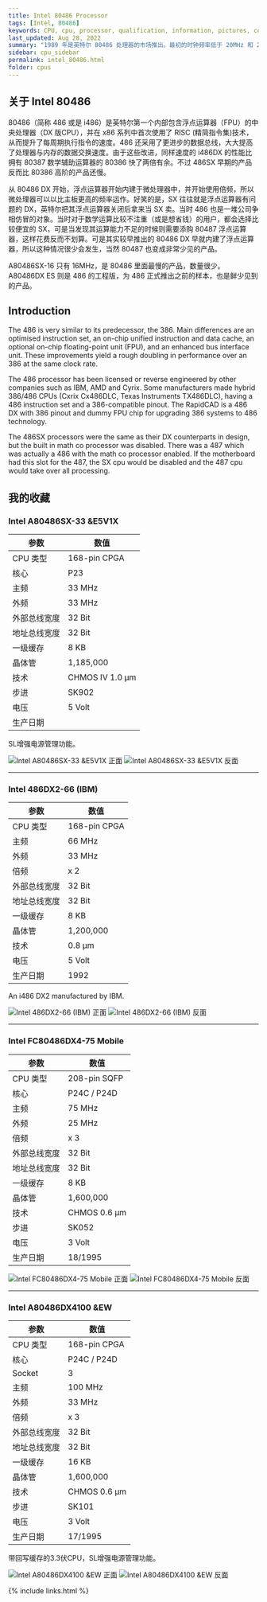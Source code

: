 ```yaml
---
title: Intel 80486 Processor
tags: [Intel, 80486]
keywords: CPU, cpu, processor, qualification, information, pictures, core, frequency, chip packaging, packaging, cpu info, x86, collection, amd, cyrix, harris, ibm, idt, iit, intel, motorola, nec, sgs, sgs-thomson, siemens, ST, signetics, mhs, ti, texas instruments, ulsi, umc, weitek, zilog, 808x, 8085, 8088, 8086, 80188, 80186, 80286, 286, 80386, 386, i386, Am386, 386sx, 386dx, 486, i486, 586, 486sx, 486dx, overdrive, 487, pentium, 586, 5x86, 386dlc, 386slc, 486dx2, mmx, ppro, pentium-pro, pro, athlon, duron, z80, dirk oppelt, dirk, oppelt, engineering, sample, samples
last_updated: Aug 28, 2022
summary: "1989 年是英特尔 80486 处理器的市场推出。最初的时钟频率低于 20MHz 和 25MHz，比最快的 386DX 慢，它带来了未来时钟速度所需的微架构。 486 最重要的创新是 CPU 集成了 Level1 缓存，最初大小为 8 KB。此高速缓存使特定的重复指令能够直接在 CPU 中缓冲。从那时起，主板上明显较慢的 RAM 不再需要访问缓存中存储的命令。第二个重要的创新是集成在 DX版CPU 中的协处理器，以加速特殊的数学计算和复杂的图形表示。"
sidebar: cpu_sidebar
permalink: intel_80486.html
folder: cpus
---
```


## 关于 Intel 80486

80486（简称 486 或是 i486）是英特尔第一个内部包含浮点运算器（FPU）的中央处理器（DX 版CPU），并在 x86 系列中首次使用了 RISC (精简指令集)技术，从而提升了每周期执行指令的速度。486 还采用了更进步的数据总线，大大提高了处理器与内存的数据交换速度。由于这些改进，同样速度的 i486DX 的性能比拥有 80387 数学辅助运算器的 80386 快了两倍有余。不过 486SX 早期的产品反而比 80386 高阶的产品还慢。

从 80486 DX 开始，浮点运算器开始内建于微处理器中，并开始使用倍频，所以微处理器可以以比主板更高的频率运作。好笑的是，SX 往往就是浮点运算器有问题的 DX，英特尔把其浮点运算器关闭后拿来当 SX 卖。当时 486 也是一堆公司争相仿冒的对象。当时对于数学运算比较不注重（或是想省钱）的用户，都会选择比较便宜的 SX，可是当发现其运算能力不足的时候则需要添购 80487 浮点运算器，这样花费反而不划算。可是其实较早推出的 80486 DX 早就内建了浮点运算器，所以这种情况很少会发生，当然 80487 也变成非常少见的产品。

A80486SX-16 只有 16MHz，是 80486 里面最慢的产品，数量很少。A80486DX ES 则是 486 的工程版，为 486 正式推出之前的样本，也是鲜少见到的产品。

## Introduction

The 486 is very similar to its predecessor, the 386. Main differences are an optimised instruction set, an on-chip unified instruction and data cache, an optional on-chip floating-point unit (FPU), and an enhanced bus interface unit. These improvements yield a rough doubling in performance over an 386 at the same clock rate.
 
The 486 processor has been licensed or reverse engineered by other companies such as IBM, AMD and Cyrix. Some manufacturers made hybrid 386/486 CPUs (Cxrix Cx486DLC, Texas Instruments TX486DLC), having a 486 instruction set and a 386-compatible pinout. The RapidCAD is a 486 DX with 386 pinout and dummy FPU chip for upgrading 386 systems to 486 technology.

The 486SX processors were the same as their DX counterparts in design, but the built in math co processor was disabled. There was a 487 which was actually a 486 with the math co processor enabled. If the motherboard had this slot for the 487, the SX cpu would be disabled and the 487 cpu would take over all processing.

## 我的收藏

### Intel A80486SX-33   &E5V1X

| 参数 | 数值 |
| ------ | ------ |
| CPU 类型 | 168-pin CPGA |
| 核心 | P23 |
| 主频 | 33 MHz |
| 外频 | 33 MHz |
| 外部总线宽度 | 32 Bit |
| 地址总线宽度 | 32 Bit |
| 一级缓存 | 8 KB |
| 晶体管 | 1,185,000 |
| 技术 | CHMOS IV 1.0 µm |
| 步进 | SK902 |
| 电压 | 5 Volt |
| 生产日期 |  |

SL增强电源管理功能。

![Intel A80486SX-33   &E5V1X 正面](/images/cpus/Intel/Intel_A80486SX-33_&E5V1X_1.jpg)
![Intel A80486SX-33   &E5V1X 反面](/images/cpus/Intel/Intel_A80486SX-33_&E5V1X_2.jpg)

---------

### Intel 486DX2-66 (IBM)

| 参数 | 数值 |
| ------ | ------ |
| CPU 类型 | 168-pin CPGA |
| 主频 | 66 MHz |
| 外频 | 33 MHz |
| 倍频 | x 2 |
| 外部总线宽度 | 32 Bit |
| 地址总线宽度 | 32 Bit |
| 一级缓存 | 8 KB |
| 晶体管 | 1,200,000 |
| 技术 | 0.8 µm |
| 电压 | 5 Volt |
| 生产日期 | 1992 |

An i486 DX2 manufactured by IBM.

![Intel 486DX2-66 (IBM) 正面](/images/cpus/Intel/Intel_486DX2-66_IBM_1.jpg)
![Intel 486DX2-66 (IBM) 反面](/images/cpus/Intel/Intel_486DX2-66_IBM_2.jpg)

---------

### Intel FC80486DX4-75 Mobile

| 参数 | 数值 |
| ------ | ------ |
| CPU 类型 | 208-pin SQFP |
| 核心 | P24C / P24D |
| 主频 | 75 MHz |
| 外频 | 25 MHz |
| 倍频 | x 3 |
| 外部总线宽度 | 32 Bit |
| 地址总线宽度 | 32 Bit |
| 一级缓存 | 8 KB |
| 晶体管 | 1,600,000 |
| 技术 | CHMOS 0.6 µm |
| 步进 | SK052 |
| 电压 | 3 Volt |
| 生产日期 | 18/1995 |

![Intel FC80486DX4-75 Mobile 正面](/images/cpus/Intel/Intel_FC80486DX4-75_Mobile_1.jpg)
![Intel FC80486DX4-75 Mobile 反面](/images/cpus/Intel/Intel_FC80486DX4-75_Mobile_2.jpg)

---------

### Intel A80486DX4100   &EW

| 参数 | 数值 |
| ------ | ------ |
| CPU 类型 | 168-pin CPGA |
| 核心 | P24C / P24D |
| Socket | 3 |
| 主频 | 100 MHz |
| 外频 | 33 MHz |
| 倍频 | x 3 |
| 外部总线宽度 | 32 Bit |
| 地址总线宽度 | 32 Bit |
| 一级缓存 | 16 KB |
| 晶体管 | 1,600,000 |
| 技术 | CHMOS 0.6 µm |
| 步进 | SK101 |
| 电压 | 3 Volt |
| 生产日期 | 17/1995 |

带回写缓存的3.3伏CPU，SL增强电源管理功能。

![Intel A80486DX4100   &EW 正面](/images/cpus/Intel/Intel_A80486DX4100_&EW_1.jpg)
![Intel A80486DX4100   &EW 反面](/images/cpus/Intel/Intel_A80486DX4100_&EW_2.jpg)

{% include links.html %}
